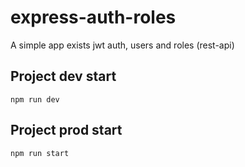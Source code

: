 # express-auth-roles
A simple app exists jwt auth, users and roles (rest-api)

## Project dev start

```
npm run dev
```

## Project prod start
```
npm run start
```
